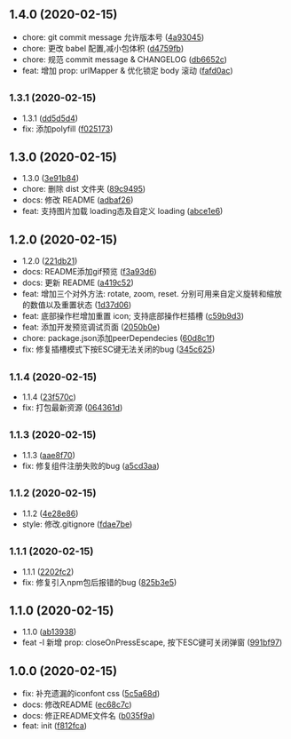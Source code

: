 ## 1.4.0 (2020-02-15)

* chore: git commit message 允许版本号 ([4a93045](https://github.com/AnaniZhu/vue-img-viewer/commit/4a93045))
* chore: 更改 babel 配置,减小包体积 ([d4759fb](https://github.com/AnaniZhu/vue-img-viewer/commit/d4759fb))
* chore: 规范 commit message & CHANGELOG ([db6652c](https://github.com/AnaniZhu/vue-img-viewer/commit/db6652c))
* feat: 增加 prop: urlMapper & 优化锁定 body 滚动 ([fafd0ac](https://github.com/AnaniZhu/vue-img-viewer/commit/fafd0ac))



## <small>1.3.1 (2020-02-15)</small>

*  1.3.1 ([dd5d5d4](https://github.com/AnaniZhu/vue-img-viewer/commit/dd5d5d4))
* fix: 添加polyfill ([f025173](https://github.com/AnaniZhu/vue-img-viewer/commit/f025173))



## 1.3.0 (2020-02-15)

* 1.3.0 ([3e91b84](https://github.com/AnaniZhu/vue-img-viewer/commit/3e91b84))
* chore: 删除 dist 文件夹 ([89c9495](https://github.com/AnaniZhu/vue-img-viewer/commit/89c9495))
* docs: 修改 README ([adbaf26](https://github.com/AnaniZhu/vue-img-viewer/commit/adbaf26))
* feat: 支持图片加载 loading态及自定义 loading ([abce1e6](https://github.com/AnaniZhu/vue-img-viewer/commit/abce1e6))



## 1.2.0 (2020-02-15)

* 1.2.0 ([221db21](https://github.com/AnaniZhu/vue-img-viewer/commit/221db21))
* docs: README添加gif预览 ([f3a93d6](https://github.com/AnaniZhu/vue-img-viewer/commit/f3a93d6))
* docs: 更新 README ([a419c52](https://github.com/AnaniZhu/vue-img-viewer/commit/a419c52))
* feat: 增加三个对外方法: rotate, zoom, reset. 分别可用来自定义旋转和缩放的数值以及重置状态 ([1d37d06](https://github.com/AnaniZhu/vue-img-viewer/commit/1d37d06))
* feat: 底部操作栏增加重置 icon; 支持底部操作栏插槽 ([c59b9d3](https://github.com/AnaniZhu/vue-img-viewer/commit/c59b9d3))
* feat: 添加开发预览调试页面 ([2050b0e](https://github.com/AnaniZhu/vue-img-viewer/commit/2050b0e))
* chore: package.json添加peerDependecies ([60d8c1f](https://github.com/AnaniZhu/vue-img-viewer/commit/60d8c1f))
* fix: 修复插槽模式下按ESC键无法关闭的bug ([345c625](https://github.com/AnaniZhu/vue-img-viewer/commit/345c625))



## <small>1.1.4 (2020-02-15)</small>

* 1.1.4 ([23f570c](https://github.com/AnaniZhu/vue-img-viewer/commit/23f570c))
* fix: 打包最新资源 ([064361d](https://github.com/AnaniZhu/vue-img-viewer/commit/064361d))



## <small>1.1.3 (2020-02-15)</small>

* 1.1.3 ([aae8f70](https://github.com/AnaniZhu/vue-img-viewer/commit/aae8f70))
* fix: 修复组件注册失败的bug ([a5cd3aa](https://github.com/AnaniZhu/vue-img-viewer/commit/a5cd3aa))



## <small>1.1.2 (2020-02-15)</small>

* 1.1.2 ([4e28e86](https://github.com/AnaniZhu/vue-img-viewer/commit/4e28e86))
* style: 修改.gitignore ([fdae7be](https://github.com/AnaniZhu/vue-img-viewer/commit/fdae7be))



## <small>1.1.1 (2020-02-15)</small>

* 1.1.1 ([2202fc2](https://github.com/AnaniZhu/vue-img-viewer/commit/2202fc2))
* fix: 修复引入npm包后报错的bug ([825b3e5](https://github.com/AnaniZhu/vue-img-viewer/commit/825b3e5))



## 1.1.0 (2020-02-15)

* 1.1.0 ([ab13938](https://github.com/AnaniZhu/vue-img-viewer/commit/ab13938))
* feat -l 新增 prop: closeOnPressEscape, 按下ESC键可关闭弹窗 ([991bf97](https://github.com/AnaniZhu/vue-img-viewer/commit/991bf97))



## 1.0.0 (2020-02-15)

* fix: 补充遗漏的iconfont css ([5c5a68d](https://github.com/AnaniZhu/vue-img-viewer/commit/5c5a68d))
* docs: 修改README ([ec68c7c](https://github.com/AnaniZhu/vue-img-viewer/commit/ec68c7c))
* docs: 修正README文件名 ([b035f9a](https://github.com/AnaniZhu/vue-img-viewer/commit/b035f9a))
* feat: init ([f812fca](https://github.com/AnaniZhu/vue-img-viewer/commit/f812fca))



